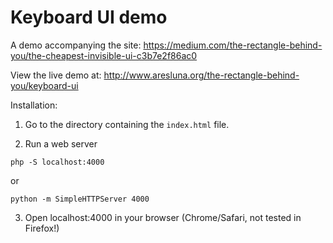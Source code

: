 Keyboard UI demo
========================

A demo accompanying the site: https://medium.com/the-rectangle-behind-you/the-cheapest-invisible-ui-c3b7e2f86ac0

View the live demo at: http://www.aresluna.org/the-rectangle-behind-you/keyboard-ui

Installation:

1. Go to the directory containing the ```index.html``` file.

2. Run a web server 
  ```
  php -S localhost:4000
  ```
  or
  ```
  python -m SimpleHTTPServer 4000
  ```

3. Open localhost:4000 in your browser (Chrome/Safari, not tested in Firefox!)
